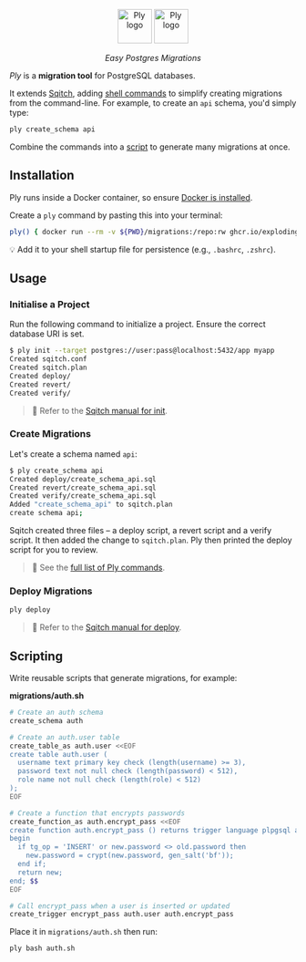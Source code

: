 <p align="center">
  <img alt="Ply logo" height="60" src="https://github.com/explodinglabs/ply/blob/main/images/logo-light.png?raw=true#gh-light-mode-only" />
  <img alt="Ply logo" height="60" src="https://github.com/explodinglabs/ply/blob/main/images/logo-dark.png?raw=true#gh-dark-mode-only" />
</p>

<p align="center">
  <i>Easy Postgres Migrations</i>
</p>

_Ply_ is a **migration tool** for PostgreSQL databases.

It extends [Sqitch](https://sqitch.org/), adding [shell commands](/COMMANDS.md)
to simplify creating migrations from the command-line. For example, to create
an `api` schema, you'd simply type:

```sh
ply create_schema api
```

Combine the commands into a [script](#scripting) to generate many migrations at
once.

## Installation

Ply runs inside a Docker container, so ensure [Docker is
installed](https://docs.docker.com/get-docker/).

Create a `ply` command by pasting this into your terminal:

```sh
ply() { docker run --rm -v ${PWD}/migrations:/repo:rw ghcr.io/explodinglabs/ply bash -c '"$@"' -- "$@" }
```

💡 Add it to your shell startup file for persistence (e.g., `.bashrc`,
`.zshrc`).

## Usage

### Initialise a Project

Run the following command to initialize a project. Ensure the correct database
URI is set.

```sh
$ ply init --target postgres://user:pass@localhost:5432/app myapp
Created sqitch.conf
Created sqitch.plan
Created deploy/
Created revert/
Created verify/
```

> 📖 Refer to the [Sqitch manual for
> init](https://sqitch.org/docs/manual/sqitch-init/).

### Create Migrations

Let's create a schema named `api`:

```sh
$ ply create_schema api
Created deploy/create_schema_api.sql
Created revert/create_schema_api.sql
Created verify/create_schema_api.sql
Added "create_schema_api" to sqitch.plan
create schema api;
```

Sqitch created three files – a deploy script, a revert script and a verify
script. It then added the change to `sqitch.plan`. Ply then printed the deploy
script for you to review.

> 📖 See the [full list of Ply commands](/COMMANDS.md).

### Deploy Migrations

```sh
ply deploy
```

> 📖 Refer to the [Sqitch manual for
> deploy](https://sqitch.org/docs/manual/sqitch-deploy/).

## Scripting

Write reusable scripts that generate migrations, for example:

**migrations/auth.sh**

```sh
# Create an auth schema
create_schema auth

# Create an auth.user table
create_table_as auth.user <<EOF
create table auth.user (
  username text primary key check (length(username) >= 3),
  password text not null check (length(password) < 512),
  role name not null check (length(role) < 512)
);
EOF

# Create a function that encrypts passwords
create_function_as auth.encrypt_pass <<EOF
create function auth.encrypt_pass () returns trigger language plpgsql as $$
begin
  if tg_op = 'INSERT' or new.password <> old.password then
    new.password = crypt(new.password, gen_salt('bf'));
  end if;
  return new;
end; $$
EOF

# Call encrypt_pass when a user is inserted or updated
create_trigger encrypt_pass auth.user auth.encrypt_pass
```

Place it in `migrations/auth.sh` then run:

```sh
ply bash auth.sh
```
